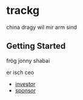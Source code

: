 # trackg

china dragy wil mir arm sind

## Getting Started

frög jonny shabai

er isch ceo

- [investor](https://sunrise.ch)
- [sponsor](https://welcometoserbia.gov.rs/home)


